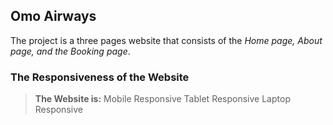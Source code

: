 ## Omo Airways

The project is a three pages website that consists of the _Home page, About page, and the Booking page_.

### The Responsiveness of the Website

> **The Website is:**
> Mobile Responsive
> Tablet Responsive
> Laptop Responsive
